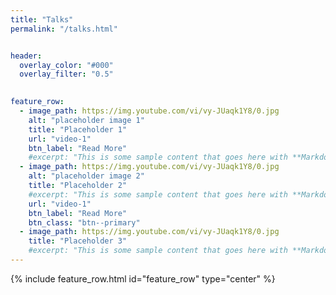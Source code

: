 ```yaml
---
title: "Talks"
permalink: "/talks.html"


header:
  overlay_color: "#000"
  overlay_filter: "0.5"
  

feature_row:
  - image_path: https://img.youtube.com/vi/vy-JUaqk1Y8/0.jpg
    alt: "placeholder image 1"
    title: "Placeholder 1"
    url: "video-1"
    btn_label: "Read More"
    #excerpt: "This is some sample content that goes here with **Markdown** formatting."
  - image_path: https://img.youtube.com/vi/vy-JUaqk1Y8/0.jpg
    alt: "placeholder image 2"
    title: "Placeholder 2"
    #excerpt: "This is some sample content that goes here with **Markdown** formatting."
    url: "video-1"
    btn_label: "Read More"
    btn_class: "btn--primary"
  - image_path: https://img.youtube.com/vi/vy-JUaqk1Y8/0.jpg
    title: "Placeholder 3"
    #excerpt: "This is some sample content that goes here with **Markdown** formatting."
---
```



{% include feature_row.html id="feature_row" type="center" %}
